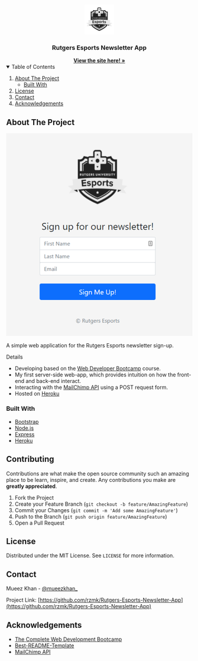 <!-- PROJECT LOGO -->
<br />
<div align="center">
  <a href="https://github.com/rzmk/Rutgers-Esports-Newsletter-App">
    <img src="public/img/logo.png" alt="Logo" width="80" height="80">
  </a>

  <h3 align="center">Rutgers Esports Newsletter App</h3>
  <div align="center">
    <a href="https://rutgers-esports-mailing-list.herokuapp.com/"><strong>View the site here! »</strong></a>
    <br />
  </div>
</div>



<!-- TABLE OF CONTENTS -->
<details open="open">
  <summary>Table of Contents</summary>
  <ol>
    <li>
      <a href="#about-the-project">About The Project</a>
      <ul>
        <li><a href="#built-with">Built With</a></li>
      </ul>
    </li>
    <li><a href="#license">License</a></li>
    <li><a href="#contact">Contact</a></li>
    <li><a href="#acknowledgements">Acknowledgements</a></li>
  </ol>
</details>



<!-- ABOUT THE PROJECT -->
## About The Project

<div align="center">
  <img src="public/img/screenshot.png" alt="Screenshot">
</div>

A simple web application for the Rutgers Esports newsletter sign-up.

Details
* Developing based on the [Web Developer Bootcamp](https://www.udemy.com/share/1013gG/) course.
* My first server-side web-app, which provides intuition on how the front-end and back-end interact.
* Interacting with the [MailChimp API](https://mailchimp.com/developer/) using a POST request form.
* Hosted on [Heroku](https://www.heroku.com/)

### Built With

* [Bootstrap](https://getbootstrap.com)
* [Node.js](https://nodejs.org)
* [Express](https://expressjs.com)
* [Heroku](https://www.heroku.com/)



<!-- CONTRIBUTING -->
## Contributing

Contributions are what make the open source community such an amazing place to be learn, inspire, and create. Any contributions you make are **greatly appreciated**.

1. Fork the Project
2. Create your Feature Branch (`git checkout -b feature/AmazingFeature`)
3. Commit your Changes (`git commit -m 'Add some AmazingFeature'`)
4. Push to the Branch (`git push origin feature/AmazingFeature`)
5. Open a Pull Request



<!-- LICENSE -->
## License

Distributed under the MIT License. See `LICENSE` for more information.



<!-- CONTACT -->
## Contact

Mueez Khan - [@mueezkhan_](https://twitter.com/mueezkhan_)

Project Link: [https://github.com/rzmk/Rutgers-Esports-Newsletter-App](https://github.com/rzmk/Rutgers-Esports-Newsletter-App)



<!-- ACKNOWLEDGEMENTS -->
## Acknowledgements
* [The Complete Web Development Bootcamp](https://www.udemy.com/share/1013gG/)
* [Best-README-Template](https://github.com/othneildrew/Best-README-Template)
* [MailChimp API](https://mailchimp.com/developer/)


